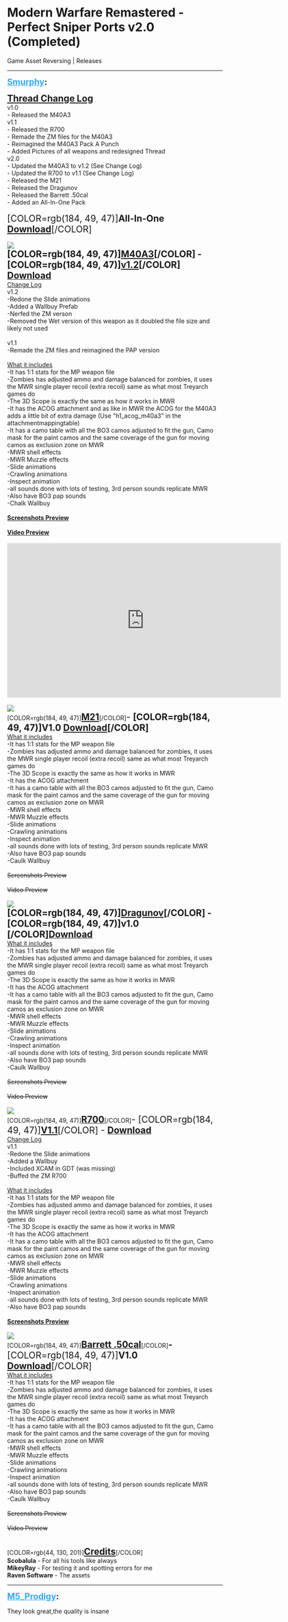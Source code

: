 # Modern Warfare Remastered - Perfect Sniper Ports v2.0 (Completed)
Game Asset Reversing | Releases

---
<strong style="font-size: 1.4em;"><span style="text-decoration: underline;text-decoration-color: #34a7f9;"><span style="color:#34a7f9;">Smurphy</span></span>:</strong>

<p><span style="font-size:1.5em;"><strong><span style="text-decoration: underline">Thread Change Log</span></strong></span><br />   v1.0<br />          - Released the M40A3<br />   v1.1<br />          - Released the R700<br />          - Remade the ZM files for the M40A3<br />          - Reimagined the M40A3 Pack A Punch<br />          - Added Pictures of all weapons and redesigned Thread<br />   v2.0<br />          - Updated the M40A3 to v1.2 (See Change Log)<br />          - Updated the R700 to v1.1 (See Change Log)<br />          - Released the M21<br />          - Released the Dragunov<br />          - Released the Barrett .50cal<br />          - Added an All-In-One Pack<br /><br /><span style="font-size:1.5em;">[COLOR=rgb(184, 49, 47)]<strong>All-In-One <a href="https://mega.nz/file/eptkDQQJ#9alwCS3P-hPOFxYVx1QQa8WenOkNKxVWBJ4EdfyYLTc">Download</a></strong>[/COLOR]</span><br /><br /><img style="max-width: 500px;" src="{{ '/wiki/threads/assets/a.1150.jpg' | relative_url }}"><br />
<span style="font-size:1.5em;"><strong>[COLOR=rgb(184, 49, 47)]<strong><span style="text-decoration: underline">M40A3</span></strong>[/COLOR] - [COLOR=rgb(184, 49, 47)]<strong><span style="text-decoration: underline">v1.2</span></strong>[/COLOR] </strong></span><a href="https://mega.nz/file/iw80RY7S#JS2u5xENFr9c3NQ61W8XJwlsGwGhxzFE0uxSrAny95k"><span style="font-size:1.5em;"><strong>Download</strong></span></a><br /><span style="text-decoration: underline">Change Log</span><br />    v1.2<br />    -Redone the Slide animations<br />    -Added a Wallbuy Prefab<br />    -Nerfed the ZM verson<br />    -Removed the Wet version of this weapon as it doubled the file size and likely not used<br /><br />    v1.1<br />    -Remade the ZM files and reimagined the PAP version<br /><br /><span style="text-decoration: underline">What it includes</span><br />    -It has 1:1 stats for the MP weapon file<br />    -Zombies has adjusted ammo and damage balanced for zombies, it uses the MWR single player recoil (extra recoil) same as what most Treyarch games do<br />    -The 3D Scope is exactly the same as how it works in MWR<br />    -It has the ACOG attachment and as like in MWR the ACOG for the M40A3 adds a little bit of extra damage (Use &quot;h1_acog_m40a3&quot; in the attachmentmappingtable)<br />    -It has a camo table with all the BO3 camos adjusted to fit the gun, Camo mask for the paint camos and the same coverage of the gun for moving camos as exclusion zone on MWR<br />    -MWR shell effects<br />    -MWR Muzzle effects<br />    -Slide animations<br />    -Crawling animations<br />    -Inspect animation<br />    -all sounds done with lots of testing, 3rd person sounds replicate MWR<br />    -Also have BO3 pap sounds<br />    -Chalk Wallbuy<br /><br /><a href="https://imgur.com/gallery/WN2k16P"><strong>Screenshots Preview</strong></a><br /><br /><a href="http://S9YQkCcX8TU"><strong>Video Preview</strong></a><br /><br /><iframe type="text/html" width="640" height="360" src="https://www.youtube.com/embed/S9YQkCcX8TU" frameborder="0"></iframe><br />
<br /><img style="max-width: 500px;" src="{{ '/wiki/threads/assets/a.1157.jpg' | relative_url }}"><br />
[COLOR=rgb(184, 49, 47)]<strong><span style="font-size:1.5em;"><span style="text-decoration: underline">M21</span></span></strong>[/COLOR]<span style="font-size:1.5em;">- <strong>[COLOR=rgb(184, 49, 47)]V1.0 <a href="https://mega.nz/file/2ltWDKTS#GFwYnzOinbKIoztp4yjnqr2cxnOIb-JMNonXZaVTYJM">Download</a>[/COLOR]</strong></span><br /><span style="text-decoration: underline">What it includes</span><br />    -It has 1:1 stats for the MP weapon file<br />    -Zombies has adjusted ammo and damage balanced for zombies, it uses the MWR single player recoil (extra recoil) same as what most Treyarch games do<br />    -The 3D Scope is exactly the same as how it works in MWR<br />    -It has the ACOG attachment<br />    -It has a camo table with all the BO3 camos adjusted to fit the gun, Camo mask for the paint camos and the same coverage of the gun for moving camos as exclusion zone on MWR<br />    -MWR shell effects<br />    -MWR Muzzle effects<br />    -Slide animations<br />    -Crawling animations<br />    -Inspect animation<br />    -all sounds done with lots of testing, 3rd person sounds replicate MWR<br />    -Also have BO3 pap sounds<br />    -Caulk Wallbuy<br /><br /><span style="text-decoration: line-through">Screenshots Preview<br /><br />Video Preview</span><br />
<br /><span style="font-size:1.4em;"><img style="max-width: 500px;" src="{{ '/wiki/threads/assets/a.1158.jpg' | relative_url }}"></span><br />
<span style="font-size:1.5em;"><strong>[COLOR=rgb(184, 49, 47)]<span style="text-decoration: underline">Dragunov</span>[/COLOR] - [COLOR=rgb(184, 49, 47)]v1.0 [/COLOR]</strong></span><a href="https://mega.nz/file/L812HIKJ#W16-EJeaL-yuSEIx93xCr9PyhWCvf8K1N-75KObJ82I"><span style="font-size:1.5em;"><strong>Download</strong></span></a><br /><span style="text-decoration: underline">What it includes</span><br />    -It has 1:1 stats for the MP weapon file<br />    -Zombies has adjusted ammo and damage balanced for zombies, it uses the MWR single player recoil (extra recoil) same as what most Treyarch games do<br />    -The 3D Scope is exactly the same as how it works in MWR<br />    -It has the ACOG attachment<br />    -It has a camo table with all the BO3 camos adjusted to fit the gun, Camo mask for the paint camos and the same coverage of the gun for moving camos as exclusion zone on MWR<br />    -MWR shell effects<br />    -MWR Muzzle effects<br />    -Slide animations<br />    -Crawling animations<br />    -Inspect animation<br />    -all sounds done with lots of testing, 3rd person sounds replicate MWR<br />    -Also have BO3 pap sounds<br />    -Caulk Wallbuy<br /><br /><span style="text-decoration: line-through">Screenshots Preview<br /><br />Video Preview</span><br />
<br /><img style="max-width: 500px;" src="{{ '/wiki/threads/assets/a.1156.jpg' | relative_url }}"><br />
[COLOR=rgb(184, 49, 47)]<strong><span style="text-decoration: underline"><span style="font-size:1.5em;">R700</span></span></strong>[/COLOR]<span style="font-size:1.5em;">- [COLOR=rgb(184, 49, 47)]<strong><span style="text-decoration: underline">V1.1</span></strong>[/COLOR] - </span><a href="https://mega.nz/file/Ph0UFSSJ#PDTk40BiLsVgkPiBQZDp5djkCy1RkOV53vSdlfdUmRo"><strong><span style="font-size:1.5em;">Download</span></strong></a><br /><span style="text-decoration: underline">Change Log</span><br />    v1.1<br />    -Redone the Slide animations<br />    -Added a Wallbuy<br />    -Included XCAM in GDT (was missing)<br />    -Buffed the ZM R700<br /><br /><span style="text-decoration: underline">What it includes</span><br />    -It has 1:1 stats for the MP weapon file<br />    -Zombies has adjusted ammo and damage balanced for zombies, it uses the MWR single player recoil (extra recoil) same as what most Treyarch games do<br />    -The 3D Scope is exactly the same as how it works in MWR<br />    -It has the ACOG attachment<br />    -It has a camo table with all the BO3 camos adjusted to fit the gun, Camo mask for the paint camos and the same coverage of the gun for moving camos as exclusion zone on MWR<br />    -MWR shell effects<br />    -MWR Muzzle effects<br />    -Slide animations<br />    -Crawling animations<br />    -Inspect animation<br />    -all sounds done with lots of testing, 3rd person sounds replicate MWR<br />    -Also have BO3 pap sounds<br /><br /><a href="https://imgur.com/gallery/0ZPORDK"><strong>Screenshots Preview</strong></a><br />
<br /><img style="max-width: 500px;" src="{{ '/wiki/threads/assets/a.1159.jpg' | relative_url }}"><br />
[COLOR=rgb(184, 49, 47)]<span style="text-decoration: underline"><span style="font-size:1.5em;"><strong>Barrett .50cal</strong></span></span>[/COLOR]<span style="font-size:1.5em;"><strong>- </strong>[COLOR=rgb(184, 49, 47)]<strong>V1.0 <a href="https://mega.nz/file/Kl9iEa5Y#trzlBYGHJ3Jts4zRpDIZ6b7VaaTkNnx8RVJp-XTa4IY">Download</a></strong>[/COLOR]</span><br /><span style="text-decoration: underline">What it includes</span><br />    -It has 1:1 stats for the MP weapon file<br />    -Zombies has adjusted ammo and damage balanced for zombies, it uses the MWR single player recoil (extra recoil) same as what most Treyarch games do<br />    -The 3D Scope is exactly the same as how it works in MWR<br />    -It has the ACOG attachment<br />    -It has a camo table with all the BO3 camos adjusted to fit the gun, Camo mask for the paint camos and the same coverage of the gun for moving camos as exclusion zone on MWR<br />    -MWR shell effects<br />    -MWR Muzzle effects<br />    -Slide animations<br />    -Crawling animations<br />    -Inspect animation<br />    -all sounds done with lots of testing, 3rd person sounds replicate MWR<br />    -Also have BO3 pap sounds<br />    -Caulk Wallbuy<br /><br /><span style="text-decoration: line-through">Screenshots Preview<br /><br />Video Preview</span><br />
<br /><br />[COLOR=rgb(44, 130, 201)]<span style="font-size:1.5em;"><strong><span style="text-decoration: underline">Credits</span></strong></span>[/COLOR]<br /><strong>Scobalula</strong> - For all his tools like always<br /><strong>MikeyRay</strong> - For testing it and spotting errors for me<br /><strong>Raven Software</strong> - The assets</p>

---
<strong style="font-size: 1.4em;"><span style="text-decoration: underline;text-decoration-color: #34a7f9;"><span style="color:#34a7f9;">M5_Prodigy</span></span>:</strong>

<p>They look great,the quality is insane</p>
